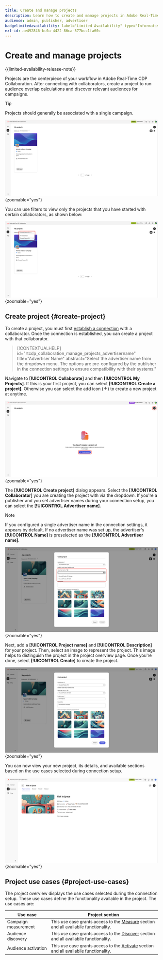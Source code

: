 ```yaml
---
title: Create and manage projects
description: Learn how to create and manage projects in Adobe Real-Time CDP Collaboration
audience: admin, publisher, advertiser
badgelimitedavailability: label="Limited Availability" type="Informative" url="https://helpx.adobe.com/legal/product-descriptions/real-time-customer-data-platform-collaboration.html newtab=true"
exl-id: ae492846-bc0a-4422-86ca-577bcc1fa60c
---
```

# Create and manage projects

{{limited-availability-release-note}}

Projects are the centerpiece of your workflow in Adobe Real-Time CDP Collaboration. After connecting with collaborators, create a project to run audience overlap calculations and discover relevant audiences for campaigns.

>[!TIP]
>
>Projects should generally be associated with a single campaign.

![The Collaborate dashboard showing all current projects.](/help/assets/collaborate/manage-view-projects/projects-overview-page.png){zoomable="yes"}

You can use filters to view only the projects that you have started with certain collaborators, as shown below:

![Filtered view of projects with a single collaborator.](/help/assets/collaborate/manage-view-projects/filtered-project-view.png){zoomable="yes"}

## Create project {#create-project}

To create a project, you must first [establish a connection](/help/guide/connect/establishing-connections.md) with a collaborator. Once the connection is established, you can create a project with that collaborator.

>[!CONTEXTUALHELP]
>id="rtcdp_collaboration_manage_projects_advertisername"
>title="Advertiser Name"
>abstract="Select the advertiser name from the dropdown menu. The options are pre-configured by the publisher in the connection settings to ensure compatibility with their systems."

Navigate to **[!UICONTROL Collaborate]** and then **[!UICONTROL My Projects]**. If this is your first project, you can select **[!UICONTROL Create a project]**. Otherwise you can select the add icon (![Add icon.](/help/assets/icons/plus.png)) to create a new project at anytime.

![Select plus symbol or Create a project to set up a new project.](/help/assets/collaborate/manage-view-projects/create-project.png){zoomable="yes"}

The **[!UICONTROL Create project]** dialog appears. Select the **[!UICONTROL Collaborator]** you are creating the project with via the dropdown. If you're a publisher and you set advertiser names during your connection setup, you can select the **[!UICONTROL Advertiser name]**. 

>[!NOTE]
>
> If you configured a single advertiser name in the connection settings, it appears by default. If no advertiser name was set up, the advertiser's **[!UICONTROL Name]** is preselected as the **[!UICONTROL Advertiser name]**.

![Create project dialog with collaborator selected and advertiser name highlighted.](/help/assets/collaborate/manage-view-projects/create-project-advertiser-names.png){zoomable="yes"}

Next, add a **[!UICONTROL Project name]** and **[!UICONTROL Description]** for your project. Then, select an image to represent the project. This image helps to distinguish the project in the project overview page. Once you're done, select **[!UICONTROL Create]** to create the project.

![Required options to set up a new project](/help/assets/collaborate/manage-view-projects/create-project-required-info.png){zoomable="yes"}

You can now view your new project, its details, and available sections based on the use cases selected during connection setup.

![The project overview workspace.](/help/assets/collaborate/manage-view-projects/project-overview.png){zoomable="yes"}

## Project use cases {#project-use-cases}

The project overview displays the use cases selected during the connection setup. These use cases define the functionality available in the project. The use cases are:

| Use case | Project section |
| --- | --- |
| Campaign measurement | This use case grants access to the [Measure](/help/guide/collaborate/measure.md) section and all availabile functionality. |
| Audience discovery | This use case grants access to the [Discover](/help/guide/collaborate/discover.md) section and all availabile functionality. |
| Audience activation | This use case grants access to the [Activate](/help/guide/collaborate/activate.md) section and all availabile functionality. |
